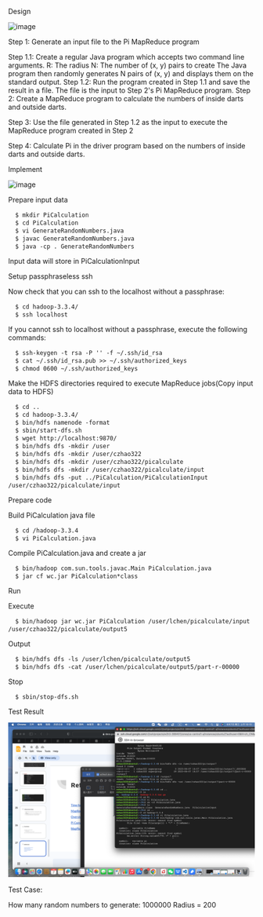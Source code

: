 Design

![image](https://user-images.githubusercontent.com/93315926/194803849-7c4c723f-81a1-48ef-b068-12dd25496823.png)

Step 1: Generate an input file to the Pi MapReduce program

Step 1.1: Create a regular Java program which accepts two command line arguments.
R: The radius
N: The number of (x, y) pairs to create The Java program then randomly generates N pairs of (x, y) and displays them on the standard output. Step 1.2: Run the program created in Step 1.1 and save the result in a file. The file is the input to Step 2's Pi MapReduce program.
Step 2: Create a MapReduce program to calculate the numbers of inside darts and outside darts.

Step 3: Use the file generated in Step 1.2 as the input to execute the MapReduce program created in Step 2

Step 4: Calculate Pi in the driver program based on the numbers of inside darts and outside darts.

Implement

![image](https://user-images.githubusercontent.com/93315926/194799644-6b303972-e90e-4fc4-821b-0b26e2df9a6d.png)

Prepare input data
```
  $ mkdir PiCalculation
  $ cd PiCalculation
  $ vi GenerateRandomNumbers.java
  $ javac GenerateRandomNumbers.java
  $ java -cp . GenerateRandomNumbers
```
  
Input data will store in PiCalculationInput

Setup passphraseless ssh

Now check that you can ssh to the localhost without a passphrase:
```
  $ cd hadoop-3.3.4/
  $ ssh localhost
```
If you cannot ssh to localhost without a passphrase, execute the following commands:
```
  $ ssh-keygen -t rsa -P '' -f ~/.ssh/id_rsa
  $ cat ~/.ssh/id_rsa.pub >> ~/.ssh/authorized_keys
  $ chmod 0600 ~/.ssh/authorized_keys
```
Make the HDFS directories required to execute MapReduce jobs(Copy input data to HDFS)
```
  $ cd ..
  $ cd hadoop-3.3.4/
  $ bin/hdfs namenode -format
  $ sbin/start-dfs.sh
  $ wget http://localhost:9870/
  $ bin/hdfs dfs -mkdir /user
  $ bin/hdfs dfs -mkdir /user/czhao322
  $ bin/hdfs dfs -mkdir /user/czhao322/picalculate
  $ bin/hdfs dfs -mkdir /user/czhao322/picalculate/input
  $ bin/hdfs dfs -put ../PiCalculation/PiCalculationInput /user/czhao322/picalculate/input
```  
Prepare code

Build PiCalculation java file
```
  $ cd /hadoop-3.3.4
  $ vi PiCalculation.java 
```
Compile PiCalculation.java and create a jar
```
  $ bin/hadoop com.sun.tools.javac.Main PiCalculation.java
  $ jar cf wc.jar PiCalculation*class  
```
Run

Execute
```
  $ bin/hadoop jar wc.jar PiCalculation /user/lchen/picalculate/input /user/czhao322/picalculate/output5
```
Output
```
  $ bin/hdfs dfs -ls /user/lchen/picalculate/output5
  $ bin/hdfs dfs -cat /user/lchen/picalculate/output5/part-r-00000 
```
Stop
```
  $ sbin/stop-dfs.sh
```
Test Result

![image](https://github.com/ceciliazhao1/cloudcomputing/blob/main/pi/截屏2023-06-07%20上午10.15.41.png)

Test Case:

How many random numbers to generate: 1000000 Radius = 200
  

